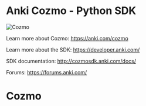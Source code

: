 # Anki Cozmo - Python SDK

![Cozmo](docs/source/images/cozmo-sdk-img.jpg)

Learn more about Cozmo: https://anki.com/cozmo

Learn more about the SDK: https://developer.anki.com/

SDK documentation: http://cozmosdk.anki.com/docs/

Forums: https://forums.anki.com/
# Cozmo
